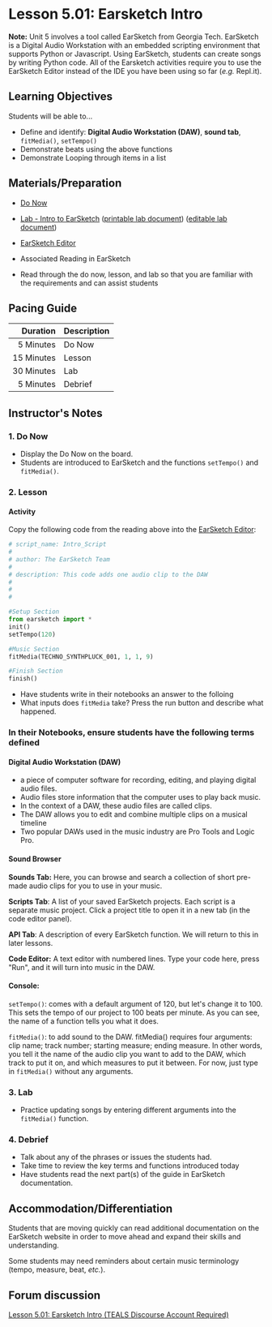 
# Lesson 5.01: Earsketch Intro

**Note:** Unit 5 involves a tool called EarSketch from Georgia Tech. EarSketch is a Digital Audio
Workstation with an embedded scripting environment that supports Python or Javascript. Using
EarSketch, students can create songs by writing Python code. All of the Earsketch activities require
you to use the EarSketch Editor instead of the IDE you have been using so far (_e.g._ Repl.it).

## Learning Objectives

Students will be able to...

* Define and identify: **Digital Audio Workstation (DAW)**, **sound tab**, `fitMedia()`,
  `setTempo()`
* Demonstrate beats using the above functions
* Demonstrate Looping through items in a list

## Materials/Preparation

* [Do Now]
* [Lab - Intro to EarSketch] ([printable lab document]) ([editable lab document])

* [EarSketch Editor]
* Associated Reading in EarSketch
* Read through the do now, lesson, and lab so that you are familiar with the requirements and can assist students

## Pacing Guide

|  **Duration** | **Description** |
|-----------:|:------------|
|  5 Minutes | Do Now      |
| 15 Minutes | Lesson      |
| 30 Minutes | Lab         |
|  5 Minutes | Debrief     |

## Instructor's Notes

### 1. Do Now

* Display the Do Now on the board.
* Students are introduced to EarSketch and the functions `setTempo()` and `fitMedia()`.

### 2. Lesson

#### Activity

Copy the following code from the reading above into the [EarSketch Editor]:

```python
# script_name: Intro_Script
#
# author: The EarSketch Team
#
# description: This code adds one audio clip to the DAW
#
#
#

#Setup Section
from earsketch import *
init()
setTempo(120)

#Music Section
fitMedia(TECHNO_SYNTHPLUCK_001, 1, 1, 9)

#Finish Section
finish()
```

* Have students write in their notebooks an answer to the folloing
* What inputs does `fitMedia` take? Press the run button and describe what happened.

### In their Notebooks,  ensure students have the following terms defined

#### Digital Audio Workstation (DAW)

* a piece of computer software for recording, editing, and playing digital audio files.
* Audio files store information that the computer uses to play back music.
* In the context of a DAW, these audio files are called clips.
* The DAW allows you to edit and combine multiple clips on a musical timeline
* Two popular DAWs used in the music industry are Pro Tools and Logic Pro.

#### Sound Browser

**Sounds Tab:** Here, you can browse and search a collection of short pre-made audio clips for you to use in your music.

**Scripts Tab**: A list of your saved EarSketch projects. Each script is a separate music project. Click a project title to open it in a new tab (in the code editor panel).

**API Tab**: A description of every EarSketch function. We will return to this in later lessons.

**Code Editor:** A text editor with numbered lines. Type your code here, press "Run", and it will turn into music in the DAW.

#### **Console:**

`setTempo()`: comes with a default argument of 120, but let's change it to 100. This sets the tempo of our project to 100 beats per minute. As you can see, the name of a function tells you  what it does.

`fitMedia()`: to add sound to the DAW. fitMedia() requires four arguments: clip name; track number; starting measure; ending measure. In other words, you tell it the name of the audio clip you want to add to the DAW, which track to put it on, and which measures to put it between. For now, just type in `fitMedia()` without any arguments.

### 3. Lab

* Practice updating songs by entering different arguments into the `fitMedia()` function.

### 4. Debrief

* Talk about any of the phrases or issues the students had.
* Take time to review the key terms and functions introduced today
* Have students read the next part(s) of the guide in EarSketch documentation.

## Accommodation/Differentiation

Students that are moving quickly can read additional documentation on the EarSketch website in order
to move ahead and expand their skills and understanding.

Some students may need reminders about certain music terminology (tempo, measure, beat, _etc._).

## Forum discussion

[Lesson 5.01: Earsketch Intro (TEALS Discourse Account Required)](https://forums.tealsk12.org/c/2nd-semester-unit-5-earsketch/lesson-5-01-earsketch-intro)

[Do Now]: do_now.md
[Lab - Intro to EarSketch]: lab.md
[EarSketch Editor]: http://earsketch.gatech.edu/earsketch2/
[printable lab document]: https://github.com/TEALSK12/2nd-semester-introduction-to-computer-science/raw/master/units/5_unit/01_lesson/lab.pdf
[editable lab document]: https://github.com/TEALSK12/2nd-semester-introduction-to-computer-science/raw/master/units/5_unit/01_lesson/lab.docx
